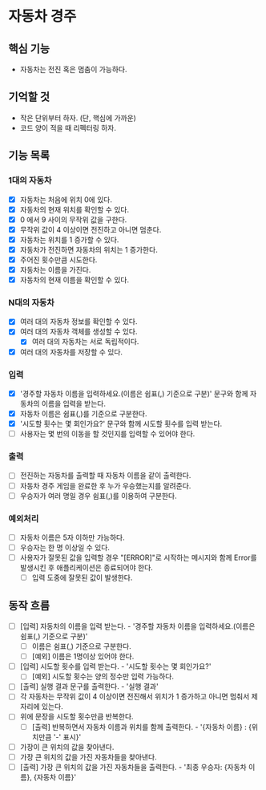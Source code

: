# 자동차 경주

## 핵심  기능

- 자동차는 전진 혹은 멈춤이 가능하다.

## 기억할 것

- 작은 단위부터 하자. (단, 핵심에 가까운)
- 코드 양이 적을 때 리펙터링 하자.

## 기능 목록

### 1대의 자동차

- [x] 자동차는 처음에 위치 0에 있다.
- [x] 자동차의 현재 위치를 확인할 수 있다.
- [x] 0 에서 9 사이의 무작위 값을 구한다.
- [x] 무작위 값이 4 이상이면 전진하고 아니면 멈춘다.
- [x] 자동차는 위치를 1 증가할 수 있다.
- [x] 자동차가 전진하면 자동차의 위치는 1 증가한다.
- [x] 주어진 횟수만큼 시도한다.
- [x] 자동차는 이름을 가진다.
- [x] 자동차의 현재 이름을 확인할 수 있다.

### N대의 자동차

- [x] 여러 대의 자동차 정보를 확인할 수 있다.
- [x] 여러 대의 자동차 객체를 생성할 수 있다.
  - [x] 여러 대의 자동차는 서로 독립적이다.
- [x] 여러 대의 자동차를 저장할 수 있다.

### 입력

- [x] '경주할 자동차 이름을 입력하세요.(이름은 쉼표(,) 기준으로 구분)' 문구와 함께 자동차의 이름을 입력을 받는다.
- [x] 자동차 이름은 쉼표(,)를 기준으로 구분한다.
- [x] '시도할 횟수는 몇 회인가요?' 문구와 함께 시도할 횟수를 입력 받는다.
- [ ] 사용자는 몇 번의 이동을 할 것인지를 입력할 수 있어야 한다.

### 출력

- [ ] 전진하는 자동차를 출력할 때 자동차 이름을 같이 출력한다.
- [ ] 자동차 경주 게임을 완료한 후 누가 우승했는지를 알려준다.
- [ ] 우승자가 여러 명일 경우 쉼표(,)를 이용하여 구분한다.

### 예외처리

- [ ] 자동차 이름은 5자 이하만 가능하다.
- [ ] 우승자는 한 명 이상일 수 있다.
- [ ] 사용자가 잘못된 값을 입력할 경우 "[ERROR]"로 시작하는 메시지와 함께 Error를 발생시킨 후 애플리케이션은 종료되어야 한다.
  - [ ] 입력 도중에 잘못된 값이 발생한다.

## 동작 흐름

- [ ] [입력] 자동차의 이름을 입력 받는다. - '경주할 자동차 이름을 입력하세요.(이름은 쉼표(,) 기준으로 구분)'
  - [ ] 이름은 쉼표(,) 기준으로 구분한다.
  - [ ] [예외] 이름은 1명이상 있어야 한다.
- [ ] [입력] 시도할 횟수를 입력 받는다. - '시도할 횟수는 몇 회인가요?'
  - [ ] [예외] 시도할 횟수는 양의 정수만 입력 가능하다.
- [ ] [출력] 실행 결과 문구를 출력한다. - '실행 결과'
- [ ] 각 자동차는 무작위 값이 4 이상이면 전진해서 위치가 1 증가하고 아니면 멈춰서 제자리에 있는다.
- [ ] 위에 문장을 시도할 횟수만큼 반복한다.
  - [ ] [출력] 반복하면서 자동차 이름과 위치를 함께 출력한다. - '{자동차 이름} : {위치만큼 '-' 표시}'
- [ ] 가장이 큰 위치의 값을 찾아낸다.
- [ ] 가장 큰 위치의 값을 가진 자동차들을 찾아낸다.
- [ ] [출력] 가장 큰 위치의 값을 가진 자동차들을 출력한다. - '최종 우승자: {자동차 이름}, {자동차 이름}'
